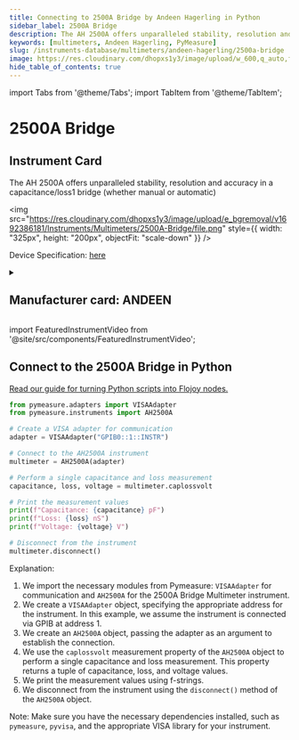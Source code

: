 ```yaml
---
title: Connecting to 2500A Bridge by Andeen Hagerling in Python
sidebar_label: 2500A Bridge
description: The AH 2500A offers unparalleled stability, resolution and accuracy in a capacitance/loss1 bridge (whether manual or automatic)
keywords: [multimeters, Andeen Hagerling, PyMeasure]
slug: /instruments-database/multimeters/andeen-hagerling/2500a-bridge
image: https://res.cloudinary.com/dhopxs1y3/image/upload/w_600,q_auto,f_auto/e_bgremoval/v1692386181/Instruments/Multimeters/2500A-Bridge/file.jpg
hide_table_of_contents: true
---
```


import Tabs from '@theme/Tabs';
import TabItem from '@theme/TabItem';

# 2500A Bridge

## Instrument Card

<div className="flex">

<div>

The AH 2500A offers unparalleled stability, resolution and accuracy in a capacitance/loss1 bridge (whether manual or automatic)

</div>

<img src="https://res.cloudinary.com/dhopxs1y3/image/upload/e_bgremoval/v1692386181/Instruments/Multimeters/2500A-Bridge/file.png" style={{ width: "325px", height: "200px", objectFit: "scale-down" }} />

</div>

<div className="flex text-center">

<p>Device Specification: <a target="\_blank" href="http://manuals.repeater-builder.com/te-files/MISCELLANEOUS/ANDEEN-HAGERLING%202500A%20Operation.pdf">here</a></p>

</div>

<details style={{ marginTop: "15px"}}>
<summary><h2>Manufacturer card: ANDEEN</h2></summary>

<img src="https://res.cloudinary.com/dhopxs1y3/image/upload/v1692806198/Instruments/Vendor%20Logos/Andeen_Hagerling.png" style={{ width: "100%", height: "170px",objectFit: "scale-down" }} />

**Andeen**-**Hagerling**, Inc. - manufacturers of the world's most accurate capacitance bridges and standards.

<ul>
  <li>Headquarters: US</li>
  <li>Yearly Revenue (millions, USD): 1.0</li>
  <li>Vendor Website: <a href="https://www.andeen-hagerling.com/">here</a></li>
</ul>
</details>

import FeaturedInstrumentVideo from '@site/src/components/FeaturedInstrumentVideo';

<FeaturedInstrumentVideo category='MULTIMETERS' manufacturer='ANDEEN'></FeaturedInstrumentVideo>


## Connect to the 2500A Bridge in Python

[Read our guide for turning Python scripts into Flojoy nodes.](https://docs.flojoy.ai/custom-nodes/creating-custom-node/)
<Tabs>

<TabItem value="Flojoy" label="Flojoy" className="flojoy-instrument-tabs">

<NodeCardCollection category='MULTIMETERS' manufacturer='ANDEEN'></NodeCardCollection>

</TabItem>
<TabItem value="PyMeasure" label="PyMeasure">


```python
from pymeasure.adapters import VISAAdapter
from pymeasure.instruments import AH2500A

# Create a VISA adapter for communication
adapter = VISAAdapter("GPIB0::1::INSTR")

# Connect to the AH2500A instrument
multimeter = AH2500A(adapter)

# Perform a single capacitance and loss measurement
capacitance, loss, voltage = multimeter.caplossvolt

# Print the measurement values
print(f"Capacitance: {capacitance} pF")
print(f"Loss: {loss} nS")
print(f"Voltage: {voltage} V")

# Disconnect from the instrument
multimeter.disconnect()
```

Explanation:
1. We import the necessary modules from Pymeasure: `VISAAdapter` for communication and `AH2500A` for the 2500A Bridge Multimeter instrument.
2. We create a `VISAAdapter` object, specifying the appropriate address for the instrument. In this example, we assume the instrument is connected via GPIB at address 1.
3. We create an `AH2500A` object, passing the adapter as an argument to establish the connection.
4. We use the `caplossvolt` measurement property of the `AH2500A` object to perform a single capacitance and loss measurement. This property returns a tuple of capacitance, loss, and voltage values.
5. We print the measurement values using f-strings.
6. We disconnect from the instrument using the `disconnect()` method of the `AH2500A` object.

Note: Make sure you have the necessary dependencies installed, such as `pymeasure`, `pyvisa`, and the appropriate VISA library for your instrument.

</TabItem>
</Tabs>